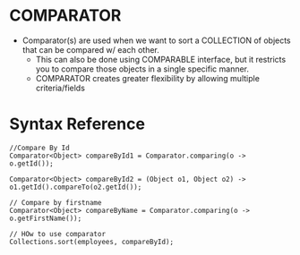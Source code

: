 # COMPARATOR
- Comparator(s) are used when we want to sort a COLLECTION of objects that can be compared w/ each other. 
    - This can also be done using COMPARABLE interface, but it restricts you to compare those objects
    in a single specific manner. 
    - COMPARATOR creates greater flexibility by allowing multiple criteria/fields
    
# Syntax Reference

    //Compare By Id
    Comparator<Object> compareById1 = Comparator.comparing(o -> o.getId());
    
    Comparator<Object> compareById2 = (Object o1, Object o2) -> o1.getId().compareTo(o2.getId());
    
    // Compare by firstname
    Comparator<Object> compareByName = Comparator.comparing(o -> o.getFirstName());
    
    // HOw to use comparator
    Collections.sort(employees, compareById);
   